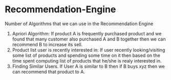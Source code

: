 # Recommendation-Engine
Number of Algorithms that we can use in the Recommendation Engine

1. Apriori Algorithm: If product A is frequently purchased product and we found that many customer also purchased A and B together then we can recommend B to increase its sell.
2. Product list user is recently interested in: If user recently looking/visiting some list of products and spending some time on it then based on the time spent computing list of products that he/she is realy interested in.
3. Finding Similar Users. If User A is similar to B then if B buys xyz then we can recommend that product to A.
